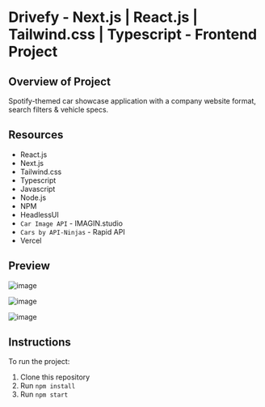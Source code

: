 # Drivefy - Next.js | React.js | Tailwind.css | Typescript - Frontend Project

## Overview of Project
Spotify-themed car showcase application with a company website format, search filters & vehicle specs. 


## Resources
  - React.js
  - Next.js
  - Tailwind.css
  - Typescript
  - Javascript
  - Node.js
  - NPM
  - HeadlessUI
  - `Car Image API` - IMAGIN.studio
  - `Cars by API-Ninjas` - Rapid API
  - Vercel

## Preview
![image](https://github.com/kbyph/Drivefy/assets/102638461/d87c2d77-f8b3-4d16-be19-f8cae2839312)

![image](https://github.com/kbyph/Drivefy/assets/102638461/039f1943-38a9-4be3-bb4e-a6557992e275)

![image](https://github.com/kbyph/Drivefy/assets/102638461/a9540a30-39bf-4db9-8f6b-562d67eb075c)


## Instructions
To run the project:

1. Clone this repository
2. Run `npm install`
3. Run `npm start`
